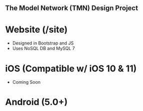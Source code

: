 ## The Model Network (TMN) Design Project

# Website (/site)
+ Designed in Bootstrap and JS
+ Uses NoSQL DB and MySQL 7

# iOS (Compatible w/ iOS 10 & 11)
+ Coming Soon

# Android (5.0+)
